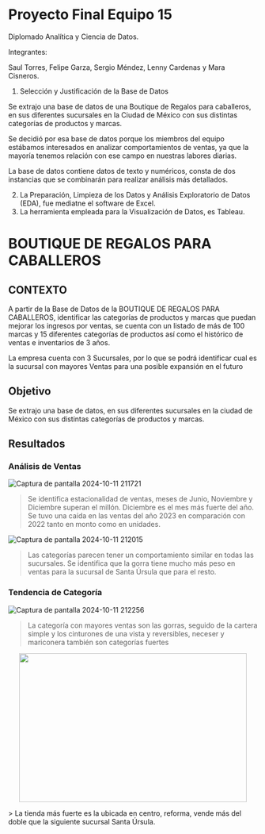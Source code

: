 # Proyecto Final Equipo 15
Diplomado Analítica y Ciencia de Datos.

Integrantes: 

Saul Torres, Felipe Garza, Sergio Méndez, Lenny Cardenas y Mara Cisneros.

              
1. Selección y Justificación de la Base de Datos

  Se extrajo una base de datos de una Boutique de Regalos para caballeros, en sus diferentes sucursales en la Ciudad de México con sus distintas categorías de productos y marcas.

  Se decidió por esa base de datos porque los miembros del equipo estábamos interesados en analizar comportamientos de ventas, ya que la mayoría tenemos relación con ese campo en nuestras labores diarias.

  La base de datos contiene datos de texto y numéricos, consta de dos instancias que se combinarán para realizar análisis más detallados.

2. La Preparación, Limpieza de los Datos y Análisis Exploratorio de Datos (EDA), fue mediatne el software de Excel.
3. La herramienta empleada para la Visualización de Datos, es Tableau.
 
# BOUTIQUE DE REGALOS PARA CABALLEROS

## CONTEXTO

A partir de la Base de Datos de la BOUTIQUE DE REGALOS PARA CABALLEROS, identificar las categorías de productos y marcas que puedan mejorar los ingresos por ventas, se cuenta con un listado de más de 100 marcas y 15 diferentes categorías de productos así como el histórico de ventas e inventarios de 3 años.

La empresa cuenta con 3 Sucursales, por lo que se podrá identificar cual es la sucursal con mayores Ventas para una posible expansión en el futuro

## Objetivo

Se extrajo una base de datos, en sus diferentes sucursales en la ciudad de México con sus distintas categorías de productos y marcas.

## Resultados

 
### Análisis de Ventas


![Captura de pantalla 2024-10-11 211721](https://github.com/user-attachments/assets/758d3993-8298-43a4-a5c9-23cedc52e610)
> Se identifica estacionalidad de ventas, meses de Junio, Noviembre y Diciembre superan el millón. Diciembre es el mes más fuerte del año. Se tuvo una caída en las ventas del año 2023 en comparación con 2022 tanto en monto como en unidades.
    
     
  ![Captura de pantalla 2024-10-11 212015](https://github.com/user-attachments/assets/0e977205-9627-47b8-97e6-77e951ef5b72)
> Las categorías parecen tener un comportamiento similar en todas las sucursales.
Se identifica que la gorra tiene mucho más peso en ventas para la sucursal de Santa Úrsula que para el resto.
    
   
    
### Tendencia de Categoría
   
 ![Captura de pantalla 2024-10-11 212256](https://github.com/user-attachments/assets/d3a5e569-a5f2-4ab0-b6df-800908cab073)
> La categoría con mayores ventas son las gorras, seguido de la cartera simple y los cinturones de una vista y reversibles, neceser y mariconera también son categorías fuertes
    

<p align="center">
  <img width="460" height="300" src=![Captura de pantalla 2024-10-11 212859](https://github.com/user-attachments/assets/813a6080-4e2f-4462-bb1c-8aea1486f1d0)>
</p>
> La tienda más fuerte es la ubicada en centro, reforma, vende más del doble que la siguiente sucursal Santa Úrsula.




